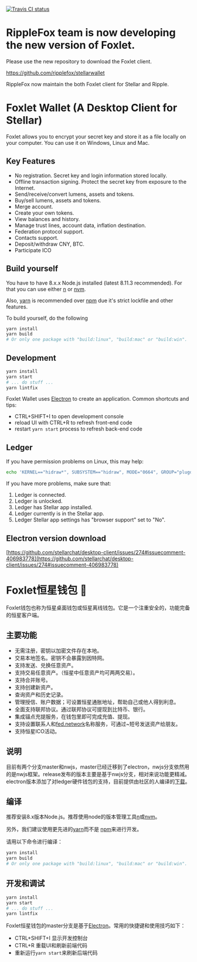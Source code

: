 [![Travis CI status](https://www.travis-ci.org/stellarchat/desktop-client.svg?branch=master)](https://travis-ci.org/stellarchat/desktop-client)

# RippleFox team is now developing the new version of Foxlet.

Please use the new repository to download the Foxlet client. 

https://github.com/ripplefox/stellarwallet

RippleFox now maintain the both Foxlet client for Stellar and Ripple.

# Foxlet Wallet (A Desktop Client for Stellar)

Foxlet allows you to encrypt your secret key and store it as a file locally on your computer. You can use it on Windows, Linux and Mac.

## Key Features

- No registration. Secret key and login information stored locally.
- Offline transaction signing. Protect the secret key from exposure to the Internet.
- Send/receive/convert lumens, assets and tokens.
- Buy/sell lumens, assets and tokens.
- Merge account.
- Create your own tokens.
- View balances and history.
- Manage trust lines, account data, inflation destination.
- Federation protocol support.
- Contacts support.
- Deposit/withdraw CNY, BTC.
- Participate ICO

## Build yourself

You have to have 8.x.x Node.js installed (latest 8.11.3 recommended). For that you can use either [n](https://www.npmjs.com/package/n) or [nvm](https://github.com/creationix/nvm/blob/master/README.md).

Also, [yarn](https://yarnpkg.com/) is recommended over [npm](https://www.npmjs.com/) due it's strict lockfile and other features.

To build yourself, do the following

```sh
yarn install
yarn build
# Or only one package with "build:linux", "build:mac" or "build:win".
```


## Development

```sh
yarn install
yarn start
# ... do stuff ...
yarn lintfix
```

Foxlet Wallet uses [Electron](http://electronjs.org/) to create an application. Common shortcuts and tips:
- CTRL+SHIFT+I to open development console
- reload UI with CTRL+R to refresh front-end code
- restart `yarn start` process to refresh back-end code

## Ledger

If you have permission problems on Linux, this may help:
```sh
echo 'KERNEL=="hidraw*", SUBSYSTEM=="hidraw", MODE="0664", GROUP="plugdev"' | sudo tee /etc/udev/rules.d/99-hidraw-permissions.rules
```

If you have more problems, make sure that:
1. Ledger is connected.
2. Ledger is unlocked.
3. Ledger has Stellar app installed.
4. Ledger currently is in the Stellar app.
5. Ledger Stellar app settings has "browser support" set to "No".

## Electron version download

[https://github.com/stellarchat/desktop-client/issues/274#issuecomment-406983778](https://github.com/stellarchat/desktop-client/issues/274#issuecomment-406983778)

# Foxlet恒星钱包 🚀

Foxlet钱包也称为恒星桌面钱包或恒星离线钱包。它是一个注重安全的，功能完备的恒星客户端。

## 主要功能

- 无需注册，密钥以加密文件存在本地。
- 交易本地签名。密钥不会暴露到因特网。
- 支持发送、兑换任意资产。
- 支持交易任意资产。（恒星中任意资产均可两两交易）。
- 支持合并账号。
- 支持创建新资产。
- 查询资产和历史记录。
- 管理授信、账户数据；可设置恒星通胀地址，帮助自己或他人得到利息。
- 全面支持联邦协议。通过联邦协议可提现到比特币、银行。
- 集成锚点充提服务，在钱包里即可完成充值、提现。
- 支持设置联系人和[fed.network](https://fed.network/)名称服务，可通过~短号发送资产给朋友。
- 支持恒星ICO活动。

## 说明

目前有两个分支master和nwjs，master已经迁移到了electron，nwjs分支依然用的是nwjs框架。release发布的版本主要是基于nwjs分支，相对来说功能更精减。electron版本添加了对ledger硬件钱包的支持，目前提供由社区的人编译的[下载](https://github.com/stellarchat/desktop-client/issues/274#issuecomment-406983778)。

## 编译

推荐安装8.x版本Node.js。推荐使用node的版本管理工具[n](https://www.npmjs.com/package/n)或[nvm](https://github.com/creationix/nvm/blob/master/README.md)。

另外，我们建议使用更先进的[yarn](https://yarnpkg.com/)而不是 [npm](https://www.npmjs.com/)来进行开发。

请用以下命令进行编译：

```sh
yarn install
yarn build
# Or only one package with "build:linux", "build:mac" or "build:win".
```

## 开发和调试

```sh
yarn install
yarn start
# ... do stuff ...
yarn lintfix
```

Foxlet恒星钱包的master分支是基于[Electron](http://electronjs.org/)。常用的快捷键和使用技巧如下：
- CTRL+SHIFT+I 显示开发控制台
- CTRL+R 重载UI和刷新前端代码
- 重新运行`yarn start`来刷新后端代码
